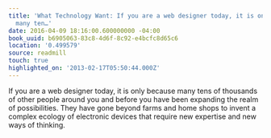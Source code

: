 ```yaml
---
title: 'What Technology Want: If you are a web designer today, it is only because
  many ten…'
date: 2016-04-09 18:16:00.600000000 -04:00
book_uuid: b6905063-83c8-4d6f-8c92-e4bcfc8d65c6
location: '0.499579'
source: readmill
touch: true
highlighted_on: '2013-02-17T05:50:44.000Z'
---
```


If you are a web designer today, it is only because many tens of thousands of other people around you and before you have been expanding the realm of possibilities. They have gone beyond farms and home shops to invent a complex ecology of electronic devices that require new expertise and new ways of thinking.